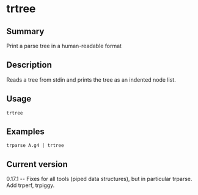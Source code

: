 # trtree

## Summary

Print a parse tree in a human-readable format

## Description

Reads a tree from stdin and prints the tree as an indented node list.

## Usage

    trtree

## Examples

    trparse A.g4 | trtree

## Current version

0.17.1 -- Fixes for all tools (piped data structures), but in particular trparse. Add trperf, trpiggy.

